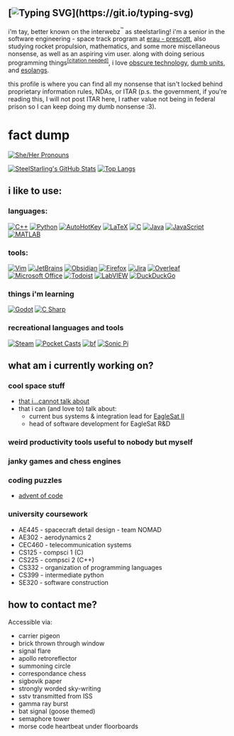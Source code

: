 [![Typing SVG](https://readme-typing-svg.demolab.com?font=Fira+Code&weight=700&size=40&pause=500&color=7658F7&repeat=false&random=true&width=455&height=60&lines=%3E+well+howdy+there!)](https://git.io/typing-svg)
---
i'm tay, better known on the interwebz<sup>:tm:</sup> as steelstarling! i'm a senior in the software engineering - space track program at [erau - prescott](https://prescott.erau.edu/), also studying rocket propulsion, mathematics, and some more miscellaneous nonsense, as well as an aspiring vim user. along with doing serious programming things<sup>[<ins>\[citation needed\]</ins>](https://en.wikipedia.org/wiki/Wikipedia:Citation_needed)</sup>, i love [obscure technology](https://www.youtube.com/watch?v=1OfxlSG6q5Y), [dumb units](https://en.wikipedia.org/wiki/List_of_humorous_units_of_measurement), and [esolangs](https://esolangs.org/wiki/Esoteric_programming_language).

this profile is where you can find all my nonsense that isn't locked behind proprietary information rules, NDAs, or ITAR (p.s. the government, if you're reading this, I will not post ITAR here, I rather value not being in federal prison so I can keep doing my dumb nonsense :3).



# fact dump
[![She/Her Pronouns](https://img.shields.io/badge/pronouns-she%2Fher-purple)](https://en.pronouns.page/are/she&her)


[![SteelStarling's GitHub Stats](https://github-readme-stats.vercel.app/api?username=SteelStarling&theme=darcula)](https://github.com/anuraghazra/github-readme-stats)
[![Top Langs](https://github-readme-stats.vercel.app/api/top-langs/?username=SteelStarling&layout=compact&theme=darcula)](https://github.com/anuraghazra/github-readme-stats)

## i like to use:

### languages:

[![C++](https://img.shields.io/badge/-C++-00599C?logo=cplusplus)](https://www.cplusplus.com/)
[![Python](https://img.shields.io/badge/-Python-3776AB?logo=python&logoColor=white)](https://www.python.org/)
[![AutoHotKey](https://img.shields.io/badge/-AutoHotKey-34455?logo=autohotkey&logoColor=black)](https://www.autohotkey.com/)
[![LaTeX](https://img.shields.io/badge/-LaTeX-008080?logo=latex)](https://www.latex-project.org/)
[![C](https://img.shields.io/badge/-C-A8B9CC?logo=c&logoColor=black)](https://en.wikipedia.org/wiki/C_(programming_language))
[![Java](https://img.shields.io/badge/-Java-007396?logo=java)](https://www.java.com)
[![JavaScript](https://img.shields.io/badge/-JavaScript-F7DF1E?logo=javascript&logoColor=black)](https://www.javascript.com/)
[![MATLAB](https://img.shields.io/badge/-MATLAB-1684B3)](https://www.mathworks.com/products/matlab.html)

### tools:
[![Vim](https://img.shields.io/badge/-Vim-019733?logo=vim)](https://www.vim.org/)
[![JetBrains](https://img.shields.io/badge/-JetBrains-000000?logo=jetbrains)](https://www.jetbrains.com/)
[![Obsidian](https://img.shields.io/badge/-Obsidian-7C3AED?logo=obsidian)](https://obsidian.md/)
[![Firefox](https://img.shields.io/badge/-Firefox-FF7139?logo=firefox&logoColor=white)](https://www.mozilla.org/en-US/firefox/new/)
[![Jira](https://img.shields.io/badge/-Jira-0052CC?logo=jira)](https://www.atlassian.com/software/jira)
[![Overleaf](https://img.shields.io/badge/-Overleaf-47A141?logo=overleaf&logoColor=1E2530)](https://www.overleaf.com/)
[![Microsoft Office](https://img.shields.io/badge/-Microsoft%20Office-D83B01?logo=microsoft%20office)](https://www.office.com/)
[![Todoist](https://img.shields.io/badge/-Todoist-E44332?logo=todoist&logoColor=white)](https://todoist.com/)
[![LabVIEW](https://img.shields.io/badge/-LabVIEW-FFDB00?logo=labview&logoColor=black)](https://www.ni.com/en/shop/labview.html)
[![DuckDuckGo](https://img.shields.io/badge/DuckDuckGo-FF5722?logo=duckduckgo&logoColor=white)](#)

### things i'm learning
[![Godot](https://img.shields.io/badge/-Godot-478CBF?logo=godotengine&logoColor=white)](https://godotengine.org/)
[![C Sharp](https://img.shields.io/badge/-C%20Sharp-239120?logo=c%20sharp)](https://en.wikipedia.org/wiki/C_Sharp_(programming_language))

### recreational languages and tools
[![Steam](https://img.shields.io/badge/-Steam-000000?logo=steam)](https://store.steampowered.com/)
[![Pocket Casts](https://img.shields.io/badge/-Pocket%20Casts-F43E37?logo=pocket%20casts&logoColor=white)](https://www.pocketcasts.com/)
[![bf](https://img.shields.io/badge/-bf-000000)](https://esolangs.org/wiki/bf)
[![Sonic Pi](https://img.shields.io/badge/-Sonic%20Pi-F72E8D)](https://sonic-pi.net/)

## what am i currently working on?

### cool space stuff
- [that i...cannot talk about](https://en.wikipedia.org/wiki/International_Traffic_in_Arms_Regulations)
- that i can (and love to) talk about:
  - current bus systems & integration lead for [EagleSat II](https://eaglelife.erau.edu/eaglesat/home/)
  - head of software development for EagleSat R&D

### weird productivity tools useful to nobody but myself

### janky games and chess engines

### coding puzzles
- [advent of code](https://adventofcode.com/)

### university coursework
- AE445  - spacecraft detail design - team NOMAD
- AE302  - aerodynamics 2
- CEC460 - telecommunication systems
- CS125  - compsci 1 (C)
- CS225  - compsci 2 (C++)
- CS332  - organization of programming languages
- CS399  - intermediate python
- SE320  - software construction

## how to contact me?

Accessible via:
- carrier pigeon
- brick thrown through window
- signal flare
- apollo retroreflector
- summoning circle
- correspondance chess
- sigbovik paper
- strongly worded sky-writing
- sstv transmitted from ISS
- gamma ray burst
- bat signal (goose themed)
- semaphore tower
- morse code heartbeat under floorboards

<!--
**SteelStarling/SteelStarling** is a ✨ _special_ ✨ repository because its `README.md` (this file) appears on your GitHub profile.

Here are some ideas to get you started:

- 🔭 I’m currently working on ...
- 🌱 I’m currently learning ...
- 👯 I’m looking to collaborate on ...
- 🤔 I’m looking for help with ...
- 💬 Ask me about ...
- 📫 How to reach me: ...
- 😄 Pronouns: ...
- ⚡ Fun fact: ...
-->


